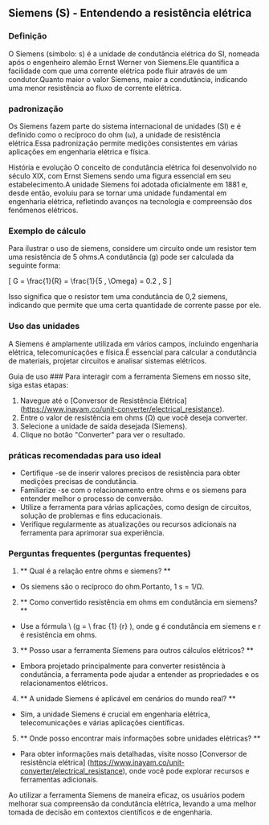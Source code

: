 ## Siemens (S) - Entendendo a resistência elétrica

### Definição
O Siemens (símbolo: s) é a unidade de condutância elétrica do SI, nomeada após o engenheiro alemão Ernst Werner von Siemens.Ele quantifica a facilidade com que uma corrente elétrica pode fluir através de um condutor.Quanto maior o valor Siemens, maior a condutância, indicando uma menor resistência ao fluxo de corrente elétrica.

### padronização
Os Siemens fazem parte do sistema internacional de unidades (SI) e é definido como o recíproco do ohm (ω), a unidade de resistência elétrica.Essa padronização permite medições consistentes em várias aplicações em engenharia elétrica e física.

História e evolução
O conceito de condutância elétrica foi desenvolvido no século XIX, com Ernst Siemens sendo uma figura essencial em seu estabelecimento.A unidade Siemens foi adotada oficialmente em 1881 e, desde então, evoluiu para se tornar uma unidade fundamental em engenharia elétrica, refletindo avanços na tecnologia e compreensão dos fenômenos elétricos.

### Exemplo de cálculo
Para ilustrar o uso de siemens, considere um circuito onde um resistor tem uma resistência de 5 ohms.A condutância (g) pode ser calculada da seguinte forma:

\[ G = \frac{1}{R} = \frac{1}{5 \, \Omega} = 0.2 \, S \]

Isso significa que o resistor tem uma condutância de 0,2 siemens, indicando que permite que uma certa quantidade de corrente passe por ele.

### Uso das unidades
A Siemens é amplamente utilizada em vários campos, incluindo engenharia elétrica, telecomunicações e física.É essencial para calcular a condutância de materiais, projetar circuitos e analisar sistemas elétricos.

Guia de uso ###
Para interagir com a ferramenta Siemens em nosso site, siga estas etapas:
1. Navegue até o [Conversor de Resistência Elétrica] (https://www.inayam.co/unit-converter/electrical_resistance).
2. Entre o valor de resistência em ohms (Ω) que você deseja converter.
3. Selecione a unidade de saída desejada (Siemens).
4. Clique no botão "Converter" para ver o resultado.

### práticas recomendadas para uso ideal
- Certifique -se de inserir valores precisos de resistência para obter medições precisas de condutância.
- Familiarize -se com o relacionamento entre ohms e os siemens para entender melhor o processo de conversão.
- Utilize a ferramenta para várias aplicações, como design de circuitos, solução de problemas e fins educacionais.
- Verifique regularmente as atualizações ou recursos adicionais na ferramenta para aprimorar sua experiência.

### Perguntas frequentes (perguntas frequentes)

1. ** Qual é a relação entre ohms e siemens? **
- Os siemens são o recíproco do ohm.Portanto, 1 s = 1/Ω.

2. ** Como convertido resistência em ohms em condutância em siemens? **
- Use a fórmula \ (g = \ frac {1} {r} \), onde g é condutância em siemens e r é resistência em ohms.

3. ** Posso usar a ferramenta Siemens para outros cálculos elétricos? **
- Embora projetado principalmente para converter resistência à condutância, a ferramenta pode ajudar a entender as propriedades e os relacionamentos elétricos.

4. ** A unidade Siemens é aplicável em cenários do mundo real? **
- Sim, a unidade Siemens é crucial em engenharia elétrica, telecomunicações e várias aplicações científicas.

5. ** Onde posso encontrar mais informações sobre unidades elétricas? **
- Para obter informações mais detalhadas, visite nosso [Conversor de resistência elétrica] (https://www.inayam.co/unit-converter/electrical_resistance), onde você pode explorar recursos e ferramentas adicionais.

Ao utilizar a ferramenta Siemens de maneira eficaz, os usuários podem melhorar sua compreensão da condutância elétrica, levando a uma melhor tomada de decisão em contextos científicos e de engenharia.